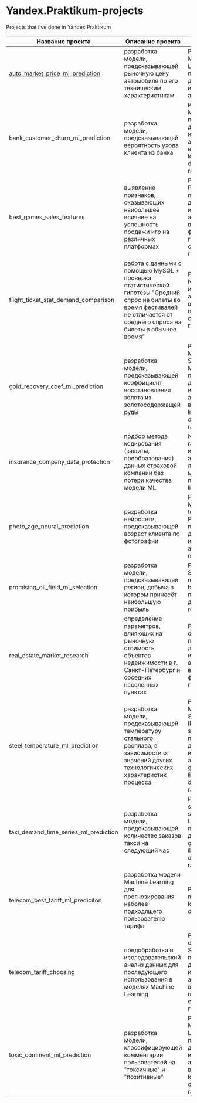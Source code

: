 # Yandex.Praktikum-projects

Projects that i've done in Yandex.Praktikum

Название проекта | Описание проекта | Стек | Проект
-------- | ------------------------------ | ------------------------------------ | ------
[auto_market_price_ml_prediction](https://git.io/JIqc6) | разработка модели, предсказывающей рыночную цену автомобиля по его техническим характеристикам | Pandas, NumPy, MatPlotLib, sklearn, LightGBM, предобработка данных, исследовательский анализ данных
bank_customer_churn_ml_prediction | разработка модели, предсказывающей вероятность ухода клиента из банка | Pandas, NumPy, MatPlotLib, sklearn, предобработка данных, исследовательский анализ данных, визуализация, logistic regression, decision tree, random forest | https://git.io/JIqc1
best_games_sales_features | выявление признаков, оказывающих наибольшее влияние на успешность продажи игр на различных платформах | Pandas, MatPlotLib, PyMystem3, SciPy, предобработка данных, исследовательский анализ данных, визуализация, формулирование гипотез, проверка статистических гипотез | https://git.io/JIqCB
flight_ticket_stat_demand_comparison | работа с данными с помощью MySQL + проверка статистической гипотезы "Средний спрос на билеты во время фестивалей не отличается от среднего спроса на билеты в обычное время" | Pandas, MatPlotLib, NumPy, SciPy, исследовательский анализ данных, визуализация, проверка статистических гипотез | https://git.io/JIqCS
gold_recovery_coef_ml_prediction | разработка модели, предсказывающей коэффициент восстановления золота из золотосодержащей руды | Pandas, NumPy, Math, SciPy, Seaborn, MatPlotLib, sklearn, предобработка данных, исследовательский анализ данных, визуализация, linear regression, decision tree, random forest | https://git.io/JIqCx
insurance_company_data_protection | подбор метода кодирования (защиты, преобразования) данных страховой компании без потери качества модели ML | NumPy, MatPlotLib, random, sklearn, исследовательский анализ данных, линейная алгебра, математические преобразования, linear regression | https://git.io/JIqW5
photo_age_neural_prediction | разработка нейросети, предсказывающей возраст клиента по фотографии | Pandas, NumPy, MatPlotLib, tensorflow, keras, PIL, re, предобработка данных, исследовательский анализ данных, neural network | https://git.io/JIqlk
promising_oil_field_ml_selection | разработка модели, предсказывающей регион, добыча в котором принесёт наибольшую прибыль | Pandas, NumPy, SciPy, MatPlotLib, math, sklearn, bootstrap, предобработка данных, linear regression | https://git.io/JIqlB
real_estate_market_research | определение параметров, влияющих на рыночную стоимость объектов недвижимости в г. Санкт-Петербург и соседних населенных пунктах | Pandas, MatPlotLib, datetime, предобработка данных, исследовательский анализ данных, визуализация, формулирование гипотез | https://git.io/JIql0
steel_temperature_ml_prediction | разработка модели, предсказывающей температуру стального расплава, в зависимости от значений других технологических характеристик процесса | Pandas, NumPy, MatPlotLib, Seaborn, datetime, IPython, Re, time, sklearn, LightGBM, предобработка данных, исследовательский анализ данных, gradient boosting, linear regression, decision tree, random forest | https://git.io/JIqlg
taxi_demand_time_series_ml_prediction | разработка модели, предсказывающей количество заказов такси на следующий час | Pandas, MatPlotLib, sklearn, statsmodels, LightGBM, предобработка данных, time series, gradient boosting, linear regression, decision tree, random forest | https://git.io/JIqlV
telecom_best_tariff_ml_prediciton | разработка модели Machine Learning для прогнозирования наболее подходящего пользователю тарифа | Pandas, sklearn, machine learning, logistic regression, decision tree | https://git.io/JIqlo
telecom_tariff_choosing | предобработка и исследовательский анализ данных для последующего использования в моделях Machine Learning | Pandas, MatPlotLib, datetime, math, SciPy, предобработка данных, исследовательский анализ данных, визуализация, проверка статистических гипотез | https://git.io/JIqli
toxic_comment_ml_prediction | разработка модели, классифицирующей комментарии пользователей на "токсичные" и "позитивные" | Pandas, NumPy, Re, NLTK, sklearn, LightGBM, предобработка данных, исследовательский анализ данных, визуализация, logistic regression, decision tree, random forest | https://git.io/JIql1

